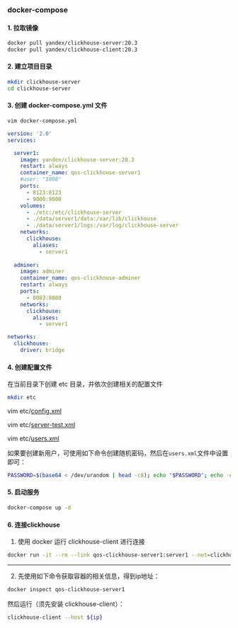 ### docker-compose

#### 1. 拉取镜像

```sh
docker pull yandex/clickhouse-server:20.3
docker pull yandex/clickhouse-client:20.3
```

#### 2. 建立项目目录

```sh
mkdir clickhouse-server
cd clickhouse-server
```

#### 3. 创建 docker-compose.yml 文件

```sh
vim docker-compose.yml
```

```yaml
version: '2.0'
services:

  server1:
    image: yandex/clickhouse-server:20.3
    restart: always
    container_name: qos-clickhouse-server1
    #user: "1008"
    ports:
      - 8123:8123
      - 9000:9000           
    volumes:
      - ./etc:/etc/clickhouse-server
      - ./data/server1/data:/var/lib/clickhouse
      - ./data/server1/logs:/var/log/clickhouse-server
    networks:
      clickhouse:
        aliases:
          - server1
  
  adminer:
    image: adminer
    container_name: qos-clickhouse-adminer
    restart: always
    ports:
      - 8083:8080
    networks:
      clickhouse:
        aliases:
          - server1

networks:
  clickhouse:
    driver: bridge
```

#### 4. 创建配置文件

在当前目录下创建 etc 目录，并依次创建相关的配置文件

```sh
mkdir etc
```

vim etc/[config.xml](./etc/config.xml)

vim etc/[server-test.xml](./etc/server-test.xml)

vim etc/[users.xml](./etc/users.xml)

如果要创建新用户，可使用如下命令创建随机密码，然后在`users.xml`文件中设置即可：

```sh
PASSWORD=$(base64 < /dev/urandom | head -c8); echo "$PASSWORD"; echo -n "$PASSWORD" | sha256sum | tr -d '-'
```

#### 5. 启动服务

```sh
docker-compose up -d
```

#### 6. 连接clickhouse

1. 使用 docker 运行 clickhouse-client 进行连接

```sh
docker run -it --rm --link qos-clickhouse-server1:server1 --net=clickhouse-server_clickhouse yandex/clickhouse-client:20.3 --host server1
```

---

2. 先使用如下命令获取容器的相关信息，得到ip地址：

```sh
docker inspect qos-clickhouse-server1
```

然后运行（须先安装 clickhouse-client）：

```sh
clickhouse-client --host ${ip}
```







